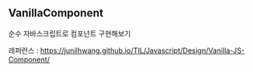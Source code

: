 ## VanillaComponent

순수 자바스크립트로 컴포넌트 구현해보기

레퍼런스 : https://junilhwang.github.io/TIL/Javascript/Design/Vanilla-JS-Component/
